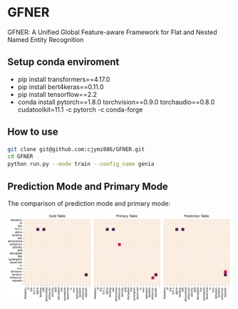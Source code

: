 # GFNER
GFNER: A Unified Global Feature-aware Framework for Flat and Nested Named Entity Recognition

## Setup conda enviroment

- pip install transformers==4.17.0</br>
- pip install bert4keras==0.11.0</br>
- pip install tensorflow==2.2<br>
- conda install pytorch==1.8.0 torchvision==0.9.0 torchaudio==0.8.0 cudatoolkit=11.1 -c pytorch -c conda-forge</br>

## How to use
```bash
git clone git@github.com:cjymz886/GFNER.git
cd GFNER
python run.py --mode train --config_name genia
```

## Prediction Mode and Primary Mode
The comparison of prediction mode and primary mode:

![primary_prediction](pic/table_fig152.png)

